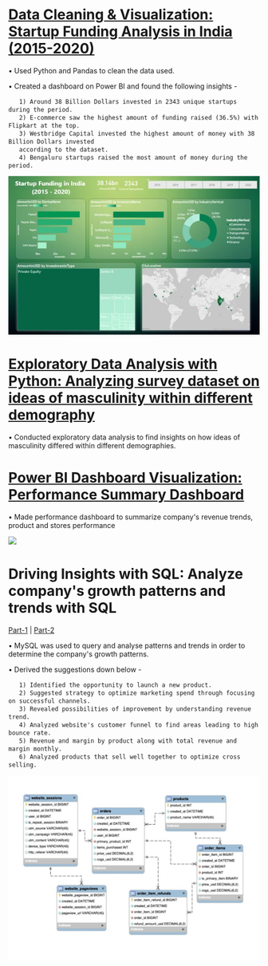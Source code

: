 
# [Data Cleaning & Visualization: Startup Funding Analysis in India (2015-2020)](https://github.com/divyanshu905/Startup_Funding)
• Used Python and Pandas to clean the data used.

• Created a dashboard on Power BI and found the following insights -

       1) Around 38 Billion Dollars invested in 2343 unique startups during the period.
       2) E-commerce saw the highest amount of funding raised (36.5%) with Flipkart at the top.
       3) Westbridge Capital invested the highest amount of money with 38 Billion Dollars invested 
       according to the dataset.
       4) Bengaluru startups raised the most amount of money during the period.

![](/images/Screenshot%20(397)%20(1).jpg)

# [Exploratory Data Analysis with Python: Analyzing survey dataset on ideas of masculinity within different demography](https://github.com/divyanshu905/Masculinity_survey_analysis)
• Conducted exploratory data analysis to find insights on how ideas of masculinity differed within different demographies.

# [Power BI Dashboard Visualization: Performance Summary Dashboard](https://github.com/divyanshu905/PowerBI_Performance_Summary_Dashboard)
• Made performance dashboard to summarize company's revenue trends, product and stores performance

![](/main/images/Maven_report_img-min.png)

# Driving Insights with SQL: Analyze company's growth patterns and trends with SQL

[Part-1](https://medium.com/@divyanshugoyal160/analyzing-trends-and-patterns-in-growth-of-a-company-with-sql-part-1-6ef6028ab571) | [Part-2](https://medium.com/@divyanshugoyal160/analyzing-trends-and-patterns-in-growth-of-a-company-with-sql-part-2-5e8933c2f64d)

• MySQL was used to query and analyse patterns and trends in order to determine the company's growth patterns.

• Derived the suggestions down below - 
       
       1) Identified the opportunity to launch a new product.
       2) Suggested strategy to optimize marketing spend through focusing on successful channels.
       3) Revealed possibilities of improvement by understanding revenue trend.
       4) Analyzed website's customer funnel to find areas leading to high bounce rate.
       5) Revenue and margin by product along with total revenue and margin monthly.
       6) Analyzed products that sell well together to optimize cross selling.
       
![](/images/Screenshot%20(400).jpg)
